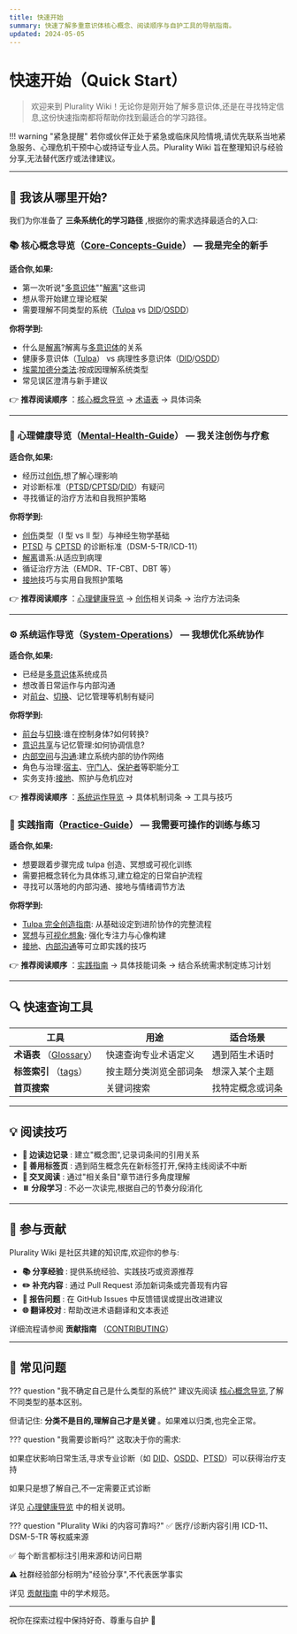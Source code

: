 ```yaml
---
title: 快速开始
summary: 快速了解多重意识体核心概念、阅读顺序与自护工具的导航指南。
updated: 2024-05-05
---
```


# 快速开始（Quick Start）

> 欢迎来到 Plurality Wiki！无论你是刚开始了解多意识体,还是在寻找特定信息,这份快速指南都将帮助你找到最适合的学习路径。

!!! warning "紧急提醒"
若你或伙伴正处于紧急或临床风险情境,请优先联系当地紧急服务、心理危机干预中心或持证专业人员。Plurality Wiki 旨在整理知识与经验分享,无法替代医疗或法律建议。

---

## 🎯 我该从哪里开始?

我们为你准备了 **三条系统化的学习路径** ,根据你的需求选择最适合的入口:

### 📚 **核心概念导览（[Core-Concepts-Guide](entries/Core-Concepts-Guide.md)）** — 我是完全的新手

**适合你,如果:**

- 第一次听说"[多意识体](entries/Plurality.md)""[解离](entries/Dissociation.md)"这些词
- 想从零开始建立理论框架
- 需要理解不同类型的系统（[Tulpa](entries/Tulpa.md) vs [DID](entries/DID.md)/[OSDD](entries/OSDD.md)）

**你将学到:**

- 什么是[解离](entries/Dissociation.md)?解离与[多意识体](entries/Plurality.md)的关系
- 健康多意识体（[Tulpa](entries/Tulpa.md)） vs 病理性多意识体（[DID](entries/DID.md)/[OSDD](entries/OSDD.md)）
- [埃蒙加德分类法](entries/Emmengard-Classification.md):按成因理解系统类型
- 常见误区澄清与新手建议

👉 **推荐阅读顺序** ：[核心概念导览](entries/Core-Concepts-Guide.md) → [术语表](Glossary.md) → 具体词条

---

### 💚 **心理健康导览（[Mental-Health-Guide](entries/Mental-Health-Guide.md)）** — 我关注创伤与疗愈

**适合你,如果:**

- 经历过[创伤](entries/Trauma.md),想了解心理影响
- 对诊断标准（[PTSD](entries/PTSD.md)/[CPTSD](entries/CPTSD.md)/[DID](entries/DID.md)）有疑问
- 寻找循证的治疗方法和自我照护策略

**你将学到:**

- [创伤](entries/Trauma.md)类型（I 型 vs II 型）与神经生物学基础
- [PTSD](entries/PTSD.md) 与 [CPTSD](entries/CPTSD.md) 的诊断标准（DSM-5-TR/ICD-11）
- [解离](entries/Dissociation.md)谱系:从适应到病理
- 循证治疗方法（EMDR、TF-CBT、DBT 等）
- [接地](entries/Grounding.md)技巧与实用自我照护策略

👉 **推荐阅读顺序** ：[心理健康导览](entries/Mental-Health-Guide.md) → [创伤](entries/Trauma.md)相关词条 → 治疗方法词条

---

### ⚙️ **系统运作导览（[System-Operations](entries/System-Operations.md)）** — 我想优化系统协作

**适合你,如果:**

- 已经是[多意识体](entries/Plurality.md)系统成员
- 想改善日常运作与内部沟通
- 对[前台](entries/Front-Fronting.md)、[切换](entries/Switch.md)、记忆管理等机制有疑问

**你将学到:**

- [前台](entries/Front-Fronting.md)与[切换](entries/Switch.md):谁在控制身体?如何转换?
- [意识共享](entries/Co-Consciousness.md)与记忆管理:如何协调信息?
- [内部空间](entries/Headspace-Inner-World.md)与[沟通](entries/Internal-Communication.md):建立系统内部的协作网络
- 角色与治理:[宿主](entries/Host.md)、[守门人](entries/Gatekeeper.md)、[保护者](entries/Protector.md)等职能分工
- 实务支持:[接地](entries/Grounding.md)、照护与危机应对

👉 **推荐阅读顺序** ：[系统运作导览](entries/System-Operations.md) → 具体机制词条 → 工具与技巧

### 🧰 **实践指南（[Practice-Guide](entries/Practice-Guide.md)）** — 我需要可操作的训练与练习

**适合你,如果:**

- 想要跟着步骤完成 tulpa 创造、冥想或可视化训练
- 需要把概念转化为具体练习,建立稳定的日常自护流程
- 寻找可以落地的内部沟通、接地与情绪调节方法

**你将学到:**

- [Tulpa 完全创造指南](entries/Tulpa-Guide.md): 从基础设定到进阶协作的完整流程
- [冥想](entries/Meditation.md)与[可视化想象](entries/Visualization-Imagination.md): 强化专注力与心像构建
- [接地](entries/Grounding.md)、[内部沟通](entries/Internal-Communication.md)等可立即实践的技巧

👉 **推荐阅读顺序** ：[实践指南](entries/Practice-Guide.md) → 具体技能词条 → 结合系统需求制定练习计划

---

## 🔍 快速查询工具

| 工具                                     | 用途                   | 适合场景         |
| ---------------------------------------- | ---------------------- | ---------------- |
| **术语表** （[Glossary](Glossary.md)）    | 快速查询专业术语定义   | 遇到陌生术语时   |
| **标签索引** （[tags](tags.md)）          | 按主题分类浏览全部词条 | 想深入某个主题   |
| **首页搜索** | 关键词搜索             | 找特定概念或词条 |

---

## 💡 阅读技巧

- **📝 边读边记录** : 建立"概念图",记录词条间的引用关系
- **🔖 善用标签页** : 遇到陌生概念先在新标签打开,保持主线阅读不中断
- **🔄 交叉阅读** : 通过"相关条目"章节进行多角度理解
- **⏸️ 分段学习** : 不必一次读完,根据自己的节奏分段消化

---

## 🤝 参与贡献

Plurality Wiki 是社区共建的知识库,欢迎你的参与:

- **📚 分享经验** : 提供系统经验、实践技巧或资源推荐
- **✏️ 补充内容** : 通过 Pull Request 添加新词条或完善现有内容
- **🐛 报告问题** : 在 GitHub Issues 中反馈错误或提出改进建议
- **🌐 翻译校对** : 帮助改进术语翻译和文本表述

详细流程请参阅 **贡献指南** （[CONTRIBUTING](CONTRIBUTING/index.md)）

---

## 📌 常见问题

??? question "我不确定自己是什么类型的系统?"
  建议先阅读 [核心概念导览](entries/Core-Concepts-Guide.md),了解不同类型的基本区别。

  但请记住: **分类不是目的,理解自己才是关键** 。如果难以归类,也完全正常。

??? question "我需要诊断吗?"
这取决于你的需求:

  如果症状影响日常生活,寻求专业诊断（如 [DID](entries/DID.md)、[OSDD](entries/OSDD.md)、[PTSD](entries/PTSD.md)）可以获得治疗支持

  如果只是想了解自己,不一定需要正式诊断

  详见 [心理健康导览](entries/Mental-Health-Guide.md) 中的相关说明。

??? question "Plurality Wiki 的内容可靠吗?"
  ✅ 医疗/诊断内容引用 ICD-11、DSM-5-TR 等权威来源

  ✅ 每个断言都标注引用来源和访问日期

  ⚠️ 社群经验部分标明为"经验分享",不代表医学事实

  详见 [贡献指南](CONTRIBUTING/index.md) 中的学术规范。

---

祝你在探索过程中保持好奇、尊重与自护 💙
